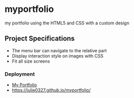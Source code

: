 # myportfolio<br/>
my portfolio using the HTML5 and CSS with a custom design <br/>
## Project Specifications<br/>
* The menu bar can navigate to the relative part<br/>
* Display interaction style on images with CSS<br/>
* Fit all size screens<br/>
### Deployment
 * [My Portfolio](https://julie0327.github.io/julie0327.github.io-myportfolio/)
 * https://julie0327.github.io/myportfolio/
